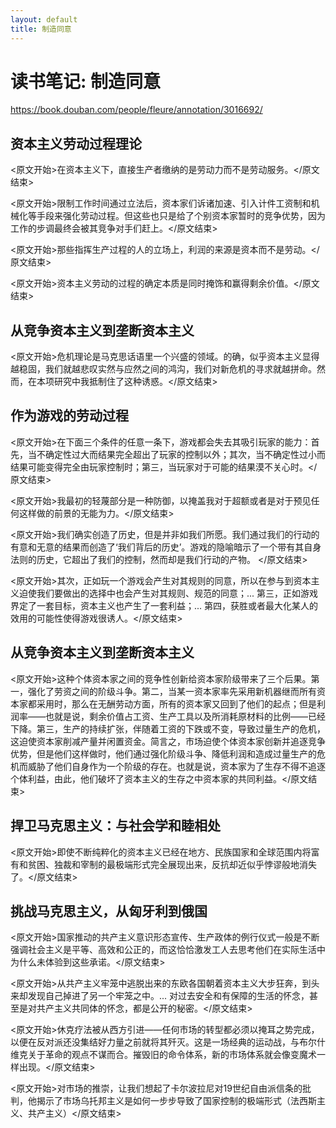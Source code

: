 ```yaml
---
layout: default
title: 制造同意
---
```


# 读书笔记: 制造同意

<https://book.douban.com/people/fleure/annotation/3016692/>
## 资本主义劳动过程理论

<原文开始>在资本主义下，直接生产者缴纳的是劳动力而不是劳动服务。</原文结束>

<原文开始>限制工作时间通过立法后，资本家们诉诸加速、引入计件工资制和机械化等手段来强化劳动过程。但这些也只是给了个别资本家暂时的竞争优势，因为工作的步调最终会被其竞争对手们赶上。</原文结束>

<原文开始>那些指挥生产过程的人的立场上，利润的来源是资本而不是劳动。</原文结束>

<原文开始>资本主义劳动的过程的确定本质是同时掩饰和赢得剩余价值。</原文结束>

## 从竞争资本主义到垄断资本主义

<原文开始>危机理论是马克思话语里一个兴盛的领域。的确，似乎资本主义显得越稳固，我们就越悲叹实然与应然之间的鸿沟，我们对新危机的寻求就越拼命。然而，在本项研究中我抵制住了这种诱惑。</原文结束>
## 作为游戏的劳动过程

<原文开始>在下面三个条件的任意一条下，游戏都会失去其吸引玩家的能力：首先，当不确定性过大而结果完全超出了玩家的控制以外；其次，当不确定性过小而结果可能变得完全由玩家控制时；第三，当玩家对于可能的结果漠不关心时。</原文结束>

<原文开始>我最初的轻蔑部分是一种防御，以掩盖我对于超额或者是对于预见任何这样做的前景的无能为力。</原文结束>

<原文开始>我们确实创造了历史，但是并非如我们所愿。我们通过我们的行动的有意和无意的结果而创造了‘我们背后的历史’。游戏的隐喻暗示了一个带有其自身法则的历史，它超出了我们的控制，然而却是我们行动的产物。
</原文结束>

<原文开始>其次，正如玩一个游戏会产生对其规则的同意，所以在参与到资本主义迫使我们要做出的选择中也会产生对其规则、规范的同意；... 第三，正如游戏界定了一套目标，资本主义也产生了一套利益；... 第四，获胜或者最大化某人的效用的可能性使得游戏很诱人。</原文结束>
##  从竞争资本主义到垄断资本主义

<原文开始>这种个体资本家之间的竞争性创新给资本家阶级带来了三个后果。第一，强化了劳资之间的阶级斗争。第二，当某一资本家率先采用新机器继而所有资本家都采用时，那么在无酬劳动方面，所有的资本家又回到了他们的起点；但是利润率——也就是说，剩余价值占工资、生产工具以及所消耗原材料的比例——已经下降。第三，生产的持续扩张，伴随着工资的下跌或不变，导致过量生产的危机，这迫使资本家削减产量并闲置资金。简言之，市场迫使个体资本家创新并追逐竞争优势，但是他们这样做时，他们通过强化阶级斗争、降低利润和造成过量生产的危机而威胁了他们自身作为一个阶级的存在。也就是说，资本家为了生存不得不追逐个体利益，由此，他们破坏了资本主义的生存之中资本家的共同利益。</原文结束>
## 捍卫马克思主义：与社会学和睦相处

<原文开始>即使不断纯粹化的资本主义已经在地方、民族国家和全球范围内将富有和贫困、独裁和宰制的最极端形式完全展现出来，反抗却近似乎悖谬般地消失了。</原文结束>
## 挑战马克思主义，从匈牙利到俄国

<原文开始>国家推动的共产主义意识形态宣传、生产政体的例行仪式一般是不断强调社会主义是平等、高效和公正的，而这恰恰激发工人去思考他们在实际生活中为什么未体验到这些承诺。</原文结束>

<原文开始>从共产主义牢笼中逃脱出来的东欧各国朝着资本主义大步狂奔，到头来却发现自己掉进了另一个牢笼之中。... 对过去安全和有保障的生活的怀念，甚至是对共产主义共同体的怀念，都是公开的秘密。</原文结束>

<原文开始>休克疗法被从西方引进——任何市场的转型都必须以掩耳之势完成，以便在反对派还没集结好力量之前就将其歼灭。这是一场经典的运动战，与布尔什维克关于革命的观点不谋而合。摧毁旧的命令体系，新的市场体系就会像变魔术一样出现。</原文结束>

<原文开始>对市场的推崇，让我们想起了卡尔波拉尼对19世纪自由派信条的批判，他揭示了市场乌托邦主义是如何一步步导致了国家控制的极端形式（法西斯主义、共产主义）</原文结束>